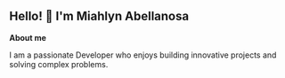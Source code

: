 ## Hello! 👋 I'm Miahlyn Abellanosa

**About me**

I am a passionate Developer who enjoys building innovative projects and solving complex problems.
